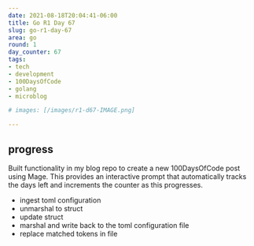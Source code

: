 ```yaml
---
date: 2021-08-18T20:04:41-06:00
title: Go R1 Day 67
slug: go-r1-day-67
area: go
round: 1
day_counter: 67
tags:
- tech
- development
- 100DaysOfCode
- golang
- microblog

# images: [/images/r1-d67-IMAGE.png]

---
```


## progress

Built functionality in my blog repo to create a new 100DaysOfCode post using Mage.
This provides an interactive prompt that automatically tracks the days left and increments the counter as this progresses.

- ingest toml configuration
- unmarshal to struct
- update struct
- marshal and write back to the toml configuration file
- replace matched tokens in file
